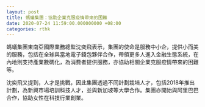 ```yaml
---
layout: post
title: 螞蟻集團：協助企業克服疫情帶來的困難
date: 2020-07-24 11:59:00.000000000 +08:00
categories: rthk
---
```


螞蟻集團東南亞國際業務總監沈奕飛表示，集團的使命是服務中小企，提供小而美的服務，包括在全球與當地電子錢包夥伴合作，帶領更多人進入金融生態系統，在內地則支持產業數碼化，為消費者提供服務，亦協助相關企業克服疫情帶來的困難等。

沈奕飛又提到，人才是挑戰，因此集團透過不同計劃栽培人才，包括2018年推出計劃，為新興市場培訓科技人才，並與新加坡等大學合作。集團亦開始與阿里巴巴合作，協助女性在科技行業創業。
